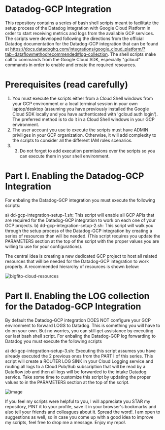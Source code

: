 # Datadog-GCP Integration

This repository contains a series of bash shell scripts meant to facilitate the setup process of the Datadog integration with Google Cloud Platform in order to start receiving metrics and logs from the available GCP services.  The scripts were developed following the directions from the official Datadog documentation for the Datadog-GCP integration that can be found at https://docs.datadoghq.com/integrations/google_cloud_platform/?tab=dataflowmethodrecommended#log-collection.  The shell scripts make call to commands from the Google Cloud SDK, especially "gcloud" commands in order to enable and create the required resources.

# Prerequisites (read carefully)

1) You must execute the scripts either from a Cloud Shell windows from your GCP environment or a local terminal session in your own laptop/desktop (assuming you have previously installed the Google Cloud SDK locally and you have authenticated with 'gcloud auth login').  The preferred method is to do it in a Cloud Shell windows in your GCP environment.
2) The user account you use to execute the scripts must have ADMIN priviliges in your GCP organization.  Otherwise, it will add complexity to the scripts to consider all the different IAM roles scenarios.
3) 3) Do not forget to add execution permissions over the scripts so you can execute them in your shell environment.

# Part I.  Enabling the Datadog-GCP Integration

For enbaling the Datadog-GCP integration you must execute the following scripts:

a) dd-gcp-integration-setup-1.sh: This script will enable all GCP APIs that are required for the Datadog-GCP integration to work on each one of your GCP projects.
b) dd-gcp-integration-setup-2.sh: This script will walk you through the setup process of the Datadog-GCP integration by creating a series of resources than will be needed.  (This script requires you update the PARAMETERS section at the top of the script with the proper values you are willing to use for your configurations).

The central idea is creating a new dedicated GCP project to host all related resources that will be needed for the Datadog-GCP integration to work properly.  A recommended hierarchy of resources is shown below:

![bigfito-cloud-resources](https://github.com/user-attachments/assets/36e8df9e-e44e-4ab9-ba6c-2e08a0ed051b)

# Part II.  Enabling the LOG collection for the Datadog-GCP Integration

By default the Datadog-GCP integration DOES NOT configure your GCP environment to forward LOGS to Datadog.  This is something you will have to do on your own.  But no worries, you can still get assistance by executing our last bash shell script.  For enbaling the Datadog-GCP log forwarding to Datadog you must execute the following scripts

a) dd-gcp-integration-setup-3.sh: Executing this script assumes you have already executed the 2 previous ones from the PART I of this series.  This script will create a ROUTER LOG SINK in your Cloud Logging service and routing all logs to a Cloud Pub/Sub subscription that will be read by a Dataflow job and then all logs will be forwarded to the intake Datadog service.  Take some time to customize this script by updating the proper values to in the PARAMETERS section at the top of the script.

![image](https://github.com/user-attachments/assets/9c8e849d-8e05-4bbf-8a0f-41493359f6bd)


If you feel my scripts were helpful to you, I will appreciate you STAR my repository, PINT it to your profile, save it in your browser's bookmarks and also tell your friends and colleagues about it.  Spread the word!.  I am open to suggestions as well, so in case you come up with a good idea to improve my scripts, feel free to drop me a message.  Enjoy my repo!.
